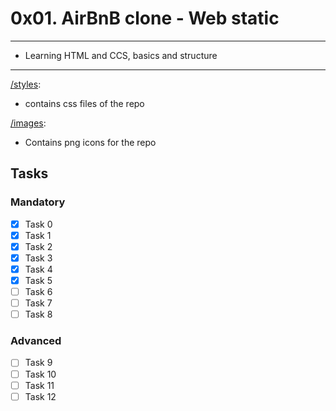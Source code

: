 # 0x01. AirBnB clone - Web static

---
* Learning HTML and CCS, basics and structure
---

[/styles](/styles):
* contains css files of the repo

[/images](/images):
* Contains png icons for the repo

## Tasks 
### Mandatory
- [x] Task 0
- [x] Task 1
- [x] Task 2
- [x] Task 3
- [x] Task 4
- [x] Task 5
- [ ] Task 6
- [ ] Task 7
- [ ] Task 8

### Advanced
- [ ] Task 9
- [ ] Task 10
- [ ] Task 11
- [ ] Task 12

